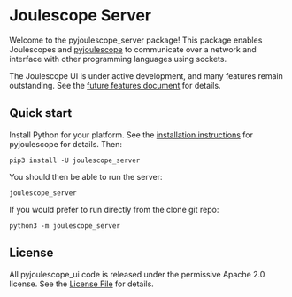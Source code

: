 
# Joulescope Server

Welcome to the pyjoulescope_server package!  This package enables Joulescopes
and [pyjoulescope](https://github.com/jetperch/pyjoulescope) to communicate 
over a network and interface with other programming languages using sockets.

The Joulescope UI is under active development, and many features remain 
outstanding. See the [future features document](features_future.md) for details.


## Quick start

Install Python for your platform.  See the 
[installation instructions](https://joulescope.readthedocs.io/en/latest/user/install.html)
for pyjoulescope for details.  Then:

    pip3 install -U joulescope_server

You should then be able to run the server:

    joulescope_server
    
If you would prefer to run directly from the clone git repo:

    python3 -m joulescope_server


## License

All pyjoulescope_ui code is released under the permissive Apache 2.0 license.
See the [License File](LICENSE.txt) for details.
